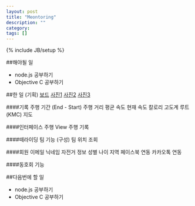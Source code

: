 ```yaml
---
layout: post
title: "Meontoring"
description: ""
category: 
tags: []
---
```

{% include JB/setup %}

##해야될 일
- node.js 공부하기
- Objective C  공부하기

##한 일 (기획)
[보드][1]
[사진1][2]
[사진2][3]
[사진3][4] 

####기록
	주행 기간 (End - Start)
	주행 거리
	평균 속도
	현재 속도
	칼로리
	고도계
	루트(KMC) 지도

####인터페이스
	주행 View
	주행 기록

####떼라이딩
	팀 기능 (구성)
	팀 위치 조회

####회원
	이메일
	닉네임
	자전거 정보
	성별
	나이
	지역
	페이스북 연동
	카카오톡 연동

####동호회 기능


##다음번에 할 일
- node.js 공부하기
- Objective C 공부하기

[1]: https://www.dropbox.com/s/eynf89hzvqheucu/2012-10-10%2017.08.55.jpg
[2]: https://www.dropbox.com/s/gvmelf7f1wnt0td/2012-10-10%2017.09.18.jpg
[3]: https://www.dropbox.com/s/xx12z8olidyd6wd/2012-10-10%2017.09.24.jpg
[4]: https://www.dropbox.com/s/o2awxuf9cp7m9fb/2012-10-10%2017.09.52.jpg